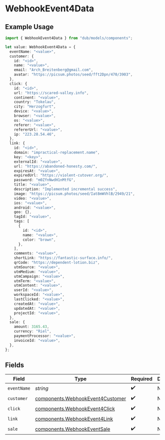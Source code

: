# WebhookEvent4Data

## Example Usage

```typescript
import { WebhookEvent4Data } from "dub/models/components";

let value: WebhookEvent4Data = {
  eventName: "<value>",
  customer: {
    id: "<id>",
    name: "<value>",
    email: "Arch_Breitenberg@gmail.com",
    avatar: "https://picsum.photos/seed/fft2Dpn/470/3903",
  },
  click: {
    id: "<id>",
    url: "https://scared-valley.info",
    continent: "<value>",
    country: "Tokelau",
    city: "Herzogfurt",
    device: "<value>",
    browser: "<value>",
    os: "<value>",
    referer: "<value>",
    refererUrl: "<value>",
    ip: "223.28.54.46",
  },
  link: {
    id: "<id>",
    domain: "impractical-replacement.name",
    key: "<key>",
    externalId: "<value>",
    url: "https://abandoned-honesty.com/",
    expiresAt: "<value>",
    expiredUrl: "https://violent-cutover.org/",
    password: "m0ZfnNwdH1nMtfG",
    title: "<value>",
    description: "Implemented incremental success",
    image: "https://picsum.photos/seed/Iat8mWVhlB/2949/21",
    video: "<value>",
    ios: "<value>",
    android: "<value>",
    geo: {},
    tagId: "<value>",
    tags: [
      {
        id: "<id>",
        name: "<value>",
        color: "brown",
      },
    ],
    comments: "<value>",
    shortLink: "https://fantastic-surface.info/",
    qrCode: "https://dependent-lotion.biz",
    utmSource: "<value>",
    utmMedium: "<value>",
    utmCampaign: "<value>",
    utmTerm: "<value>",
    utmContent: "<value>",
    userId: "<value>",
    workspaceId: "<value>",
    lastClicked: "<value>",
    createdAt: "<value>",
    updatedAt: "<value>",
    projectId: "<value>",
  },
  sale: {
    amount: 3165.43,
    currency: "Riel",
    paymentProcessor: "<value>",
    invoiceId: "<value>",
  },
};
```

## Fields

| Field                                                                                | Type                                                                                 | Required                                                                             | Description                                                                          |
| ------------------------------------------------------------------------------------ | ------------------------------------------------------------------------------------ | ------------------------------------------------------------------------------------ | ------------------------------------------------------------------------------------ |
| `eventName`                                                                          | *string*                                                                             | :heavy_check_mark:                                                                   | N/A                                                                                  |
| `customer`                                                                           | [components.WebhookEvent4Customer](../../models/components/webhookevent4customer.md) | :heavy_check_mark:                                                                   | N/A                                                                                  |
| `click`                                                                              | [components.WebhookEvent4Click](../../models/components/webhookevent4click.md)       | :heavy_check_mark:                                                                   | N/A                                                                                  |
| `link`                                                                               | [components.WebhookEvent4Link](../../models/components/webhookevent4link.md)         | :heavy_check_mark:                                                                   | N/A                                                                                  |
| `sale`                                                                               | [components.WebhookEventSale](../../models/components/webhookeventsale.md)           | :heavy_check_mark:                                                                   | N/A                                                                                  |